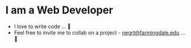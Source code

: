 # I am a Web Developer
* I love to write code ... 🥰 
* Feel free to invite me to collab on a project - negrt@farmingdale.edu ... 🤝
